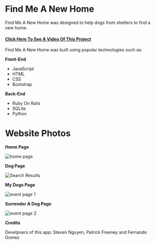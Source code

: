 # Find Me A New Home

Find Me A New Home was designed to help dogs from shelters to find a new home.

#### [Click Here To See A Video Of This Project][1]
[1]: https://youtu.be/Fzk01kf80aM "Click Here To See A Video Of This Project"

Find Me A New Home was built using popular technologies such as: 

**Front-End**
- JavaScript
- HTML
- CSS
- Bootstrap

**Back-End**
- Ruby On Rails
- SQLite
- Python 

# **Website Photos**

**Home Page**

![home page](https://i.imgur.com/l6VrudY.png "home page")

**Dog Page**

![Search Results](https://i.imgur.com/H3EC9ox.png "Search Results")

**My Dogs Page**

![event page 1](https://i.imgur.com/dia3txH.png "event page 1")

**Surrender A Dog Page**

![event page 2](https://i.imgur.com/smNLHjH.png "event page 2")

**Credits**

Develpoers of this app: Steven Nguyen, Patrick Freeney and Fernando Gomez
